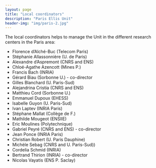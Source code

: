 ```yaml
---
layout: page
title: "Local coordinators"
description: "Paris Ellis Unit"
header-img: "img/paris-2.jpg"
---
```


The local coordinators helps to manage the Unit in the different research centers in the Paris area:

- Florence d’Alché-Buc	(Telecom Paris)
- Stéphanie Allassonnière	(U. de Paris)
- Alexandre d’Aspremont	(CNRS and ENS)
- Chloé-Agathe Azencott	(Mines P.)
- Francis Bach	(INRIA)
- Gérard Biau	(Sorbonne U.) - co-director
- Gilles Blanchard	(U. Paris-Sud)
- Alejandrina Cristia	(CNRS and ENS)
- Matthieu Cord	(Sorbonne U.)
- Emmanuel Dupoux	(EHESS)
- Isabelle Guyon	(U. Paris-Sud)
- Ivan Laptev	(INRIA Paris)
- Stéphane Mallat	(Collège de F.)
- Mathilde Mougeot	(ENSIIE)
- Eric Moulines	(Polytechnique)
- Gabriel Peyré	(CNRS and ENS) - co-director
- Jean Ponce	(INRIA Paris)
- Christian Robert	(U. Paris Dauphine)
- Michèle Sebag	(CNRS and U. Paris-Sud))
- Cordelia Schmid	(INRIA)
- Bertrand Thirion	(INRIA) - co-director
- Nicolas Vayatis	(ENS P. Saclay)
